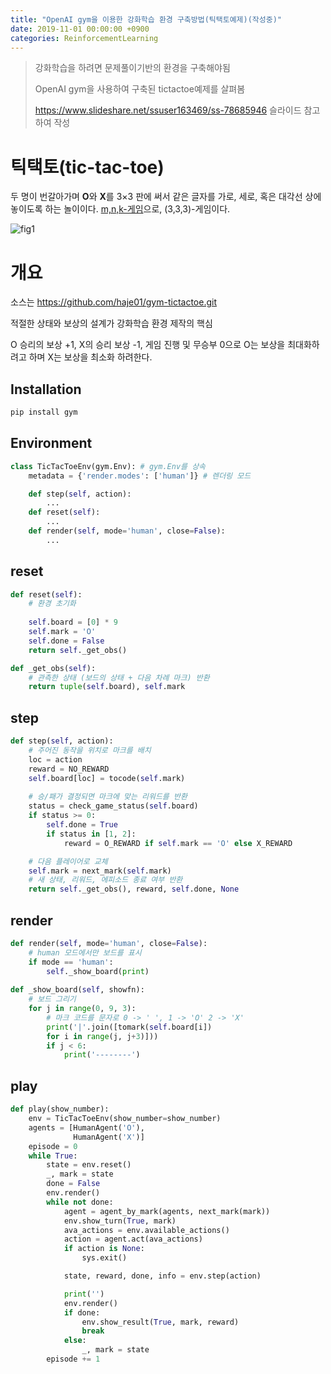 ```yaml
---
title: "OpenAI gym을 이용한 강화학습 환경 구축방법(틱택토예제)(작성중)"
date: 2019-11-01 00:00:00 +0900
categories: ReinforcementLearning
---
```


> 강화학습을 하려면 문제풀이기반의 환경을 구축해야됨
>
> OpenAI gym을 사용하여 구축된 tictactoe예제를 살펴봄
>
> <https://www.slideshare.net/ssuser163469/ss-78685946> 슬라이드 참고하여 작성

# **틱택토**(tic-tac-toe)

두 명이 번갈아가며 **O**와 **X**를 3×3 판에 써서 같은 글자를 가로, 세로, 혹은 대각선 상에 놓이도록 하는 놀이이다. [m,n,k-게임](https://ko.wikipedia.org/wiki/M,n,k-%EA%B2%8C%EC%9E%84)으로, (3,3,3)-게임이다. 

![fig1](https://bjo9280.github.io/assets/images/2019-11-01/fig1.png)

# 개요

소스는 <https://github.com/haje01/gym-tictactoe.git> 

적절한 상태와 보상의 설계가 강화학습 환경 제작의 핵심

O 승리의 보상 +1, X의 승리 보상 -1, 게임 진행 및 무승부 0으로 O는 보상을 최대화하려고 하며 X는 보상을 최소화 하려한다.



## Installation

```bash
pip install gym
```

## Environment

```python
class TicTacToeEnv(gym.Env): # gym.Env를 상속
    metadata = {'render.modes': ['human']} # 렌더링 모드

    def step(self, action):
        ...
    def reset(self):
        ...
    def render(self, mode='human', close=False):
        ...
```

## reset

```python
def reset(self):
    # 환경 초기화
    
    self.board = [0] * 9
    self.mark = 'O'
    self.done = False
    return self._get_obs()

def _get_obs(self):
    # 관측한 상태 (보드의 상태 + 다음 차례 마크) 반환
    return tuple(self.board), self.mark
```

## step

```python
def step(self, action):
    # 주어진 동작을 위치로 마크를 배치
    loc = action
    reward = NO_REWARD
    self.board[loc] = tocode(self.mark)
    
    # 승/패가 결정되면 마크에 맞는 리워드를 반환
    status = check_game_status(self.board)
    if status >= 0:
        self.done = True
        if status in [1, 2]:
            reward = O_REWARD if self.mark == 'O' else X_REWARD

    # 다음 플레이어로 교체
    self.mark = next_mark(self.mark)
    # 새 상태, 리워드, 에피소드 종료 여부 반환
    return self._get_obs(), reward, self.done, None
```

## render

```python
def render(self, mode='human', close=False):
    # human 모드에서만 보드를 표시
    if mode == 'human':
        self._show_board(print)  
        
def _show_board(self, showfn):
    # 보드 그리기
    for j in range(0, 9, 3):
        # 마크 코드를 문자로 0 -> ' ', 1 -> 'O' 2 -> 'X'
        print('|'.join([tomark(self.board[i])
        for i in range(j, j+3)]))
        if j < 6:
            print('--------')
```



## play

```python
def play(show_number):
    env = TicTacToeEnv(show_number=show_number)
    agents = [HumanAgent('O'),
              HumanAgent('X')]
    episode = 0
    while True:
        state = env.reset()
        _, mark = state
        done = False
        env.render()
        while not done:
            agent = agent_by_mark(agents, next_mark(mark))
            env.show_turn(True, mark)
            ava_actions = env.available_actions()
            action = agent.act(ava_actions)
            if action is None:
                sys.exit()

            state, reward, done, info = env.step(action)

            print('')
            env.render()
            if done:
                env.show_result(True, mark, reward)
                break
            else:
                _, mark = state
        episode += 1
```


